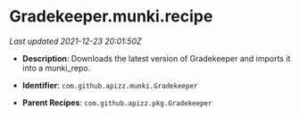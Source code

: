 # Gradekeeper.munki.recipe

_Last updated 2021-12-23 20:01:50Z_

- **Description**: Downloads the latest version of Gradekeeper and imports it into a munki_repo.

- **Identifier**: `com.github.apizz.munki.Gradekeeper`

- **Parent Recipes**: `com.github.apizz.pkg.Gradekeeper`
